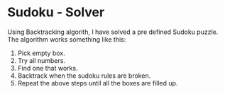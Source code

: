 # Sudoku - Solver
Using Backtracking algorith, I have solved a pre defined Sudoku puzzle.
The algorithm works something like this:
1. Pick empty box.
2. Try all numbers.
3. Find one that works.
4. Backtrack when the sudoku rules are broken.
5. Repeat the above steps until all the boxes are filled up.
